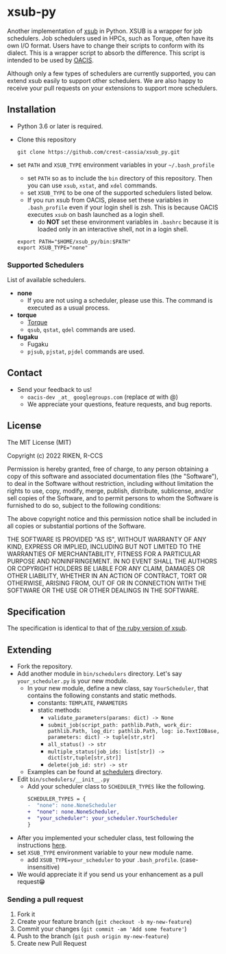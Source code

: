 # xsub-py

Another implementation of [xsub](https://github.com/crest-cassia/xsub) in Python.
XSUB is a wrapper for job schedulers. Job schedulers used in HPCs, such as Torque, often have its own I/O format.
Users have to change their scripts to conform with its dialect. This is a wrapper script to absorb the difference.
This script is intended to be used by [OACIS](https://github.com/crest-cassia/oacis).

Although only a few types of schedulers are currently supported, you can extend xsub easily to support other schedulers.
We are also happy to receive your pull requests on your extensions to support more schedulers.

## Installation

- Python 3.6 or later is required.
- Clone this repository

  ```shell
  git clone https://github.com/crest-cassia/xsub_py.git
  ```

- set `PATH` and `XSUB_TYPE` environment variables in your `~/.bash_profile`
  - set `PATH` so as to include the `bin` directory of this repository. Then you can use `xsub`, `xstat`, and `xdel` commands.
  - set `XSUB_TYPE` to be one of the supported schedulers listed below.
  - If you run xsub from OACIS, please set these variables in `.bash_profile` even if your login shell is zsh. This is because OACIS executes `xsub` on bash launched as a login shell.
    - do **NOT** set these environment variables in `.bashrc` because it is loaded only in an interactive shell, not in a login shell.

  ```sh:.bash_profile
  export PATH="$HOME/xsub_py/bin:$PATH"
  export XSUB_TYPE="none"
  ```

### Supported Schedulers

List of available schedulers.

- **none**
  - If you are not using a scheduler, please use this. The command is executed as a usual process.
- **torque**
  - [Torque](http://www.adaptivecomputing.com/products/open-source/torque/)
  - `qsub`, `qstat`, `qdel` commands are used.
- **fugaku**
  - Fugaku
  - `pjsub`, `pjstat`, `pjdel` commands are used.


## Contact

- Send your feedback to us!
  - `oacis-dev _at_ googlegroups.com` (replace _at_ with @)
  - We appreciate your questions, feature requests, and bug reports.

## License

The MIT License (MIT)

Copyright (c) 2022 RIKEN, R-CCS

Permission is hereby granted, free of charge, to any person obtaining a copy of
this software and associated documentation files (the "Software"), to deal in
the Software without restriction, including without limitation the rights to
use, copy, modify, merge, publish, distribute, sublicense, and/or sell copies of
the Software, and to permit persons to whom the Software is furnished to do so,
subject to the following conditions:

The above copyright notice and this permission notice shall be included in all
copies or substantial portions of the Software.

THE SOFTWARE IS PROVIDED "AS IS", WITHOUT WARRANTY OF ANY KIND, EXPRESS OR
IMPLIED, INCLUDING BUT NOT LIMITED TO THE WARRANTIES OF MERCHANTABILITY, FITNESS
FOR A PARTICULAR PURPOSE AND NONINFRINGEMENT. IN NO EVENT SHALL THE AUTHORS OR
COPYRIGHT HOLDERS BE LIABLE FOR ANY CLAIM, DAMAGES OR OTHER LIABILITY, WHETHER
IN AN ACTION OF CONTRACT, TORT OR OTHERWISE, ARISING FROM, OUT OF OR IN
CONNECTION WITH THE SOFTWARE OR THE USE OR OTHER DEALINGS IN THE SOFTWARE.


## Specification

The specification is identical to that of [the ruby version of xsub](https://github.com/crest-cassia/xsub#specification).

## Extending

- Fork the repository.
- Add another module in `bin/schedulers` directory. Let's say `your_scheduler.py` is your new module.
  - In your new module, define a new class, say `YourScheduler`, that contains the following constants and static methods.
    - constants: `TEMPLATE`, `PARAMETERS`
    - static methods:
      - `validate_parameters(params: dict) -> None`
      - `submit_job(script_path: pathlib.Path, work_dir: pathlib.Path, log_dir: pathlib.Path, log: io.TextIOBase, parameters: dict) -> tuple[str,str]`
      - `all_status() -> str`
      - `multiple_status(job_ids: list[str]) -> dict[str,tuple[str,str]]`
      - `delete(job_id: str) -> str`
  - Examples can be found at [schedulers](https://github.com/yohm/xsub_py/tree/main/bin/schedulers) directory.
- Edit `bin/schedulers/__init__.py`
  - Add your scheduler class to `SCHEDULER_TYPES` like the following.
    ```diff
    SCHEDULER_TYPES = {
    -  "none": none.NoneScheduler
    +  "none": none.NoneScheduler,
    +  "your_scheduler": your_scheduler.YourScheduler
    }
    ```
- After you implemented your scheduler class, test following the instructions [here](test/instruction.md).
- set `XSUB_TYPE` environment variable to your new module name.
  - add `XSUB_TYPE=your_scheduler` to your `.bash_profile`. (case-insensitive)
- We would appreciate it if you send us your enhancement as a pull request:grin:

### Sending a pull request

1. Fork it
2. Create your feature branch (`git checkout -b my-new-feature`)
3. Commit your changes (`git commit -am 'Add some feature'`)
4. Push to the branch (`git push origin my-new-feature`)
5. Create new Pull Request
